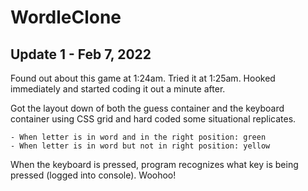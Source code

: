 # WordleClone

## Update 1 - Feb 7, 2022

Found out about this game at 1:24am. Tried it at 1:25am. Hooked immediately and started coding it out a minute after.

Got the layout down of both the guess container and the keyboard container using CSS grid and hard coded some situational replicates.

    - When letter is in word and in the right position: green
    - When letter is in word but not in right position: yellow

When the keyboard is pressed, program recognizes what key is being pressed (logged into console). Woohoo!
